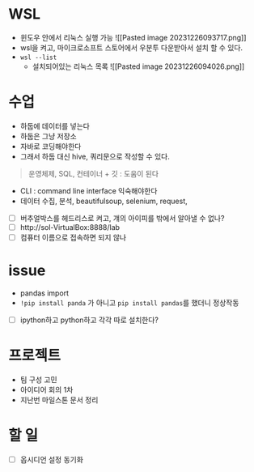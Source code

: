 # WSL
- 윈도우 안에서 리눅스 실행 가능
![[Pasted image 20231226093717.png]]
- wsl을 켜고, 마이크로소프트 스토어에서 우분투 다운받아서 설치 할 수 있다.
- `wsl --list`
	- 설치되어있는 리눅스 목록
![[Pasted image 20231226094026.png]]

# 수업
- 하둡에 데이터를 넣는다
- 하둡은 그냥 저장소
- 자바로 코딩해야한다
- 그래서 하둡 대신 hive, 쿼리문으로 작성할 수 있다.
> 운영체제, SQL, 컨테이너 + 깃 : 도움이 된다
- CLI : command line interface 익숙해야한다
- 데이터 수집, 분석, beautifulsoup, selenium, request, 

- [ ] 버추얼박스를 헤드리스로 켜고, 걔의 아이피를 밖에서 알아낼 수 없나?
- [ ] http://sol-VirtualBox:8888/lab
- [ ] 컴퓨터 이름으로 접속하면 되지 않나
# issue
- pandas import 
- `!pip install panda` 가 아니고 `pip install pandas`를 했더니 정상작동
- [ ] ipython하고 python하고 각각 따로 설치한다?

# 프로젝트
- 팀 구성 고민
- 아이디어 회의 1차
- 지난번 마일스톤 문서 정리
# 할 일
- [ ] 옵시디언 설정 동기화